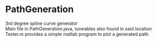 # PathGeneration
3rd degree spline curve generator  
Main file in PathGeneration.java, tuneables also found in said location  
Tester.m provides a simple matlab program to plot a generated path


